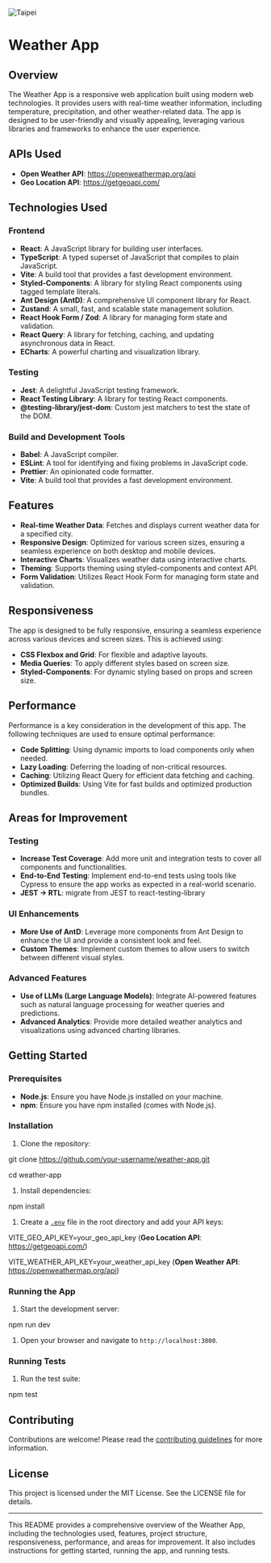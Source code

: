 
![Taipei](https://github.com/user-attachments/assets/9137f7a2-be75-43be-8256-0c1518ce2bfd)



Weather App
===========

Overview
--------

The Weather App is a responsive web application built using modern web technologies. It provides users with real-time weather information, including temperature, precipitation, and other weather-related data. The app is designed to be user-friendly and visually appealing, leveraging various libraries and frameworks to enhance the user experience.

APIs Used
-----------------
-   **Open Weather API**: https://openweathermap.org/api
-   **Geo Location API**: https://getgeoapi.com/


Technologies Used
-----------------

### Frontend

-   **React**: A JavaScript library for building user interfaces.
-   **TypeScript**: A typed superset of JavaScript that compiles to plain JavaScript.
-   **Vite**: A build tool that provides a fast development environment.
-   **Styled-Components**: A library for styling React components using tagged template literals.
-   **Ant Design (AntD)**: A comprehensive UI component library for React.
-   **Zustand**: A small, fast, and scalable state management solution.
-   **React Hook Form / Zod**: A library for managing form state and validation.
-   **React Query**: A library for fetching, caching, and updating asynchronous data in React.
-   **ECharts**: A powerful charting and visualization library.

### Testing

-   **Jest**: A delightful JavaScript testing framework.
-   **React Testing Library**: A library for testing React components.
-   **@testing-library/jest-dom**: Custom jest matchers to test the state of the DOM.

### Build and Development Tools

-   **Babel**: A JavaScript compiler.
-   **ESLint**: A tool for identifying and fixing problems in JavaScript code.
-   **Prettier**: An opinionated code formatter.
-   **Vite**: A build tool that provides a fast development environment.

Features
--------

-   **Real-time Weather Data**: Fetches and displays current weather data for a specified city.
-   **Responsive Design**: Optimized for various screen sizes, ensuring a seamless experience on both desktop and mobile devices.
-   **Interactive Charts**: Visualizes weather data using interactive charts.
-   **Theming**: Supports theming using styled-components and context API.
-   **Form Validation**: Utilizes React Hook Form for managing form state and validation.

Responsiveness
--------------

The app is designed to be fully responsive, ensuring a seamless experience across various devices and screen sizes. This is achieved using:

-   **CSS Flexbox and Grid**: For flexible and adaptive layouts.
-   **Media Queries**: To apply different styles based on screen size.
-   **Styled-Components**: For dynamic styling based on props and screen size.

Performance
-----------

Performance is a key consideration in the development of this app. The following techniques are used to ensure optimal performance:

-   **Code Splitting**: Using dynamic imports to load components only when needed.
-   **Lazy Loading**: Deferring the loading of non-critical resources.
-   **Caching**: Utilizing React Query for efficient data fetching and caching.
-   **Optimized Builds**: Using Vite for fast builds and optimized production bundles.

Areas for Improvement
---------------------

### Testing

-   **Increase Test Coverage**: Add more unit and integration tests to cover all components and functionalities.
-   **End-to-End Testing**: Implement end-to-end tests using tools like Cypress to ensure the app works as expected in a real-world scenario.
-    **JEST -> RTL**: migrate from JEST to react-testing-library

### UI Enhancements

-   **More Use of AntD**: Leverage more components from Ant Design to enhance the UI and provide a consistent look and feel.
-   **Custom Themes**: Implement custom themes to allow users to switch between different visual styles.

### Advanced Features

-   **Use of LLMs (Large Language Models)**: Integrate AI-powered features such as natural language processing for weather queries and predictions.
-   **Advanced Analytics**: Provide more detailed weather analytics and visualizations using advanced charting libraries.

Getting Started
---------------

### Prerequisites

-   **Node.js**: Ensure you have Node.js installed on your machine.
-   **npm**: Ensure you have npm installed (comes with Node.js).

### Installation

1.  Clone the repository:

git clone https://github.com/your-username/weather-app.git

cd weather-app

1.  Install dependencies:

npm install

1.  Create a [`.env`](vscode-file://vscode-app/c:/Users/sachi/AppData/Local/Programs/Microsoft%20VS%20Code/resources/app/out/vs/code/electron-sandbox/workbench/workbench.html) file in the root directory and add your API keys:


VITE_GEO_API_KEY=your_geo_api_key (**Geo Location API**: https://getgeoapi.com/)

VITE_WEATHER_API_KEY=your_weather_api_key (**Open Weather API**: https://openweathermap.org/api)

### Running the App

1.  Start the development server:

npm run dev

1.  Open your browser and navigate to `http://localhost:3000`.

### Running Tests

1.  Run the test suite:

npm test

Contributing
------------

Contributions are welcome! Please read the [contributing guidelines](vscode-file://vscode-app/c:/Users/sachi/AppData/Local/Programs/Microsoft%20VS%20Code/resources/app/out/vs/code/electron-sandbox/workbench/workbench.html) for more information.

License
-------

This project is licensed under the MIT License. See the LICENSE file for details.

* * * * *

This README provides a comprehensive overview of the Weather App, including the technologies used, features, project structure, responsiveness, performance, and areas for improvement. It also includes instructions for getting started, running the app, and running tests.
